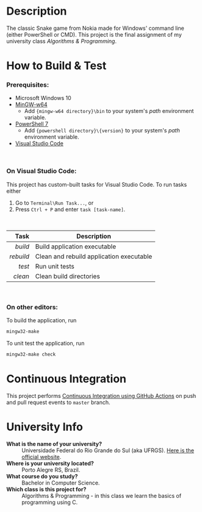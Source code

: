 # Description
The classic Snake game from Nokia made for Windows' command line (either PowerShell or CMD). This project is the final assignment of my university class _Algorithms & Programming_.

# How to Build & Test
### **Prerequisites:**
- Microsoft Windows 10
- [MinGW-w64](https://sourceforge.net/projects/mingw-w64)
  - Add `{mingw-w64 directory}\bin` to your system's _path_ environment variable.
- [PowerShell 7](https://github.com/PowerShell/powershell/releases)
  - Add `{powershell directory}\{version}` to your system's _path_ environment variable.
- [Visual Studio Code](https://code.visualstudio.com)

<br>

### **On Visual Studio Code:**
This project has custom-built tasks for Visual Studio Code. To run tasks either

1. Go to `Terminal\Run Task...`, or
2. Press `Ctrl + P` and enter `task [task-name]`.

<br>

| Task      | Description                              |
|----------:|------------------------------------------|
| _build_   | Build application executable             |
| _rebuild_ | Clean and rebuild application executable |
| _test_    | Run unit tests                           |
| _clean_   | Clean build directories                  |

<br>

### **On other editors:**

To build the application, run
```powershell
mingw32-make
```

To unit test the application, run
```powershell
mingw32-make check
```

# Continuous Integration
This project performs [Continuous Integration using GitHub Actions](https://github.com/RenanKummer/snake-cli/actions?query=workflow%3A%22Continuous+Integration%22) on push and pull request events to `master` branch.

# University Info
<dl>
  <dt><strong>What is the name of your university?</strong></dt>
  <dd>Universidade Federal do Rio Grande do Sul (aka UFRGS). <a href="http://www.ufrgs.br">Here is the official website</a>.</dd>
  <dt><strong>Where is your university located?</strong></dt>
  <dd>Porto Alegre RS, Brazil.</dd>
  <dt><strong>What course do you study?</strong></dt>
  <dd>Bachelor in Computer Science.</dd>
  <dt><strong>Which class is this project for?</strong></dt>
  <dd>Algorithms & Programming - in this class we learn the basics of programming using C.</dd>
</dl>
